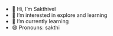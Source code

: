 - 👋 Hi, I’m Sakthivel
- 👀 I’m interested in explore and learning
- 🌱 I’m currently learning 
- 😄 Pronouns: sakthi


<!---
sakthivelk97/sakthivelk97 is a ✨ special ✨ repository because its `README.md` (this file) appears on your GitHub profile.
You can click the Preview link to take a look at your changes.
--->
